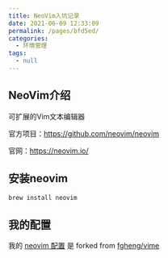 ```yaml
---
title: NeoVim入坑记录
date: 2021-06-09 12:33:09
permalink: /pages/bfd5ed/
categories: 
  - 环境管理
tags: 
  - null
---
```

## NeoVim介绍

可扩展的Vim文本编辑器

官方项目：https://github.com/neovim/neovim

官网：https://neovim.io/

## 安装neovim

```bash
brew install neovim
```

## 我的配置

我的 [neovim 配置]( https://github.com/PPsteven/my-vime-config#%E5%AE%89%E8%A3%85) 是 forked from [fgheng/vime](https://github.com/fgheng/vime)

